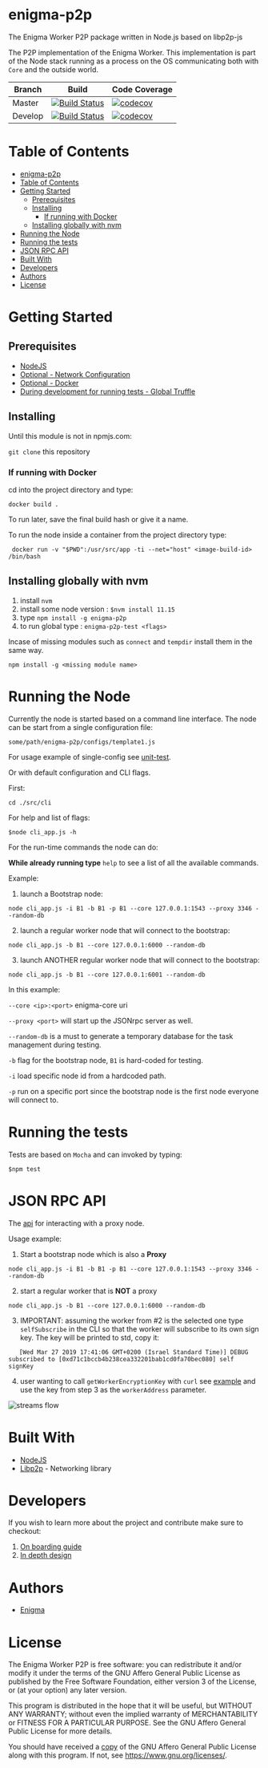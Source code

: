 # enigma-p2p

The Enigma Worker P2P package written in Node.js based on libp2p-js

The P2P implementation of the Enigma Worker. This implementation is part of the Node stack running as a process on the OS communicating both with `Core` and the outside world.


| Branch | Build | Code Coverage | 
|--------|-------|---------------|
| Master |[![Build Status](https://travis-ci.com/enigmampc/enigma-p2p.svg?token=cNBBjbVVEGszuAJUokFT&branch=master)](https://travis-ci.com/enigmampc/enigma-p2p) | [![codecov](https://codecov.io/gh/enigmampc/enigma-p2p/branch/master/graph/badge.svg?token=SSyRKy7Ckg)](https://codecov.io/gh/enigmampc/enigma-p2p) |
| Develop |[![Build Status](https://travis-ci.com/enigmampc/enigma-p2p.svg?token=cNBBjbVVEGszuAJUokFT&branch=develop)](https://travis-ci.com/enigmampc/enigma-p2p) | [![codecov](https://codecov.io/gh/enigmampc/enigma-p2p/branch/develop/graph/badge.svg?token=SSyRKy7Ckg)](https://codecov.io/gh/enigmampc/enigma-p2p) |

# Table of Contents

- [enigma-p2p](#enigma-p2p)
- [Table of Contents](#table-of-contents)
- [Getting Started](#getting-started)
  - [Prerequisites](#prerequisites)
  - [Installing](#installing)
    - [If running with Docker](#if-running-with-docker)
  - [Installing globally with nvm](#installing-globally-with-nvm)
- [Running the Node](#running-the-node)
- [Running the tests](#running-the-tests)
- [JSON RPC API](#json-rpc-api)
- [Built With](#built-with)
- [Developers](#developers)
- [Authors](#authors)
- [License](#license)

# Getting Started


## Prerequisites

- [NodeJS](https://nodejs.org/en/)
- [Optional - Network Configuration]()
- [Optional - Docker](https://www.docker.com/)
- [During development for running tests - Global Truffle](https://truffleframework.com/)

## Installing

Until this module is not in npmjs.com: 

`git clone` this repository 

### If running with Docker

cd into the project directory and type:

`docker build .` 

To run later, save the final build hash or give it a name.

To run the node inside a container from the project directory type:

```
 docker run -v "$PWD":/usr/src/app -ti --net="host" <image-build-id> /bin/bash
```

## Installing globally with nvm 

1. install `nvm` 
2. install some node version : `$nvm install 11.15`
3. type `npm install -g enigma-p2p`
4. to run global type : `enigma-p2p-test <flags>`

Incase of missing modules such as `connect` and `tempdir` install them in the same way.

 `npm install -g <missing module name>`

# Running the Node

Currently the node is started based on a command line interface. 
The node can be start from a single configuration file:

 `some/path/enigma-p2p/configs/template1.js` 

 For usage example of single-config see [unit-test](https://github.com/enigmampc/enigma-p2p/blob/7825e490e789d4e52b441f390997f9b262b9cfbc/test/singleConfig/single_config_test.js#L39).

 Or with default configuration and CLI flags.

First:

`cd ./src/cli`

For help and list of flags:

`$node cli_app.js -h`

For the run-time commands the node can do:

**While already running type**  `help` to see a list of all the available commands. 

Example: 

1. launch a Bootstrap node: 

```
node cli_app.js -i B1 -b B1 -p B1 --core 127.0.0.1:1543 --proxy 3346 --random-db 
```

2. launch a regular worker node that will connect to the bootstrap: 

```
node cli_app.js -b B1 --core 127.0.0.1:6000 --random-db
```

3. launch ANOTHER regular worker node that will connect to the bootstrap:

```
node cli_app.js -b B1 --core 127.0.0.1:6001 --random-db
```

In this example: 

`--core <ip>:<port>` enigma-core uri

`--proxy <port>` will start up the JSONrpc server as well.

`--random-db` is a must to generate a temporary database for the task management during testing.

`-b` flag for the bootstrap node, `B1` is hard-coded for testing.

`-i` load specific node id from a hardcoded path.

`-p` run on a specific port since the bootstrap node is the first node everyone will connect to.


# Running the tests

Tests are based on `Mocha` and can invoked by typing:

`$npm test` 

# JSON RPC API

The [api](https://github.com/enigmampc/enigma-p2p/blob/develop/src/client_api/README.md) for interacting with a proxy node.

Usage example: 

1. Start a bootstrap node which is also a **Proxy**

```
node cli_app.js -i B1 -b B1 -p B1 --core 127.0.0.1:1543 --proxy 3346 --random-db 
```
2. start a regular worker that is **NOT** a proxy 

```
node cli_app.js -b B1 --core 127.0.0.1:6000 --random-db
```

3. IMPORTANT: assuming the worker from #2 is the selected one type `selfSubscribe` in the CLI so that the worker will subscribe to its own sign key. The key will be printed to std, copy it: 
   
```
   [Wed Mar 27 2019 17:41:06 GMT+0200 (Israel Standard Time)] DEBUG subscribed to [0xd71c1bccb4b238cea332201bab1cd0fa70bec080] self signKey
```

4. user wanting to call `getWorkerEncryptionKey` with `curl` see [example](https://github.com/enigmampc/enigma-p2p/blob/develop/src/client_api/README.md#getworkerencryptionkey) and use the key from step 3 as the `workerAddress` parameter.


<img src="docs/jsonrpc.png"
     alt="streams flow " />

# Built With

* [NodeJS](https://nodejs.org/en/)
* [Libp2p](https://libp2p.io/) - Networking library

# Developers

If you wish to learn more about the project and contribute make sure to checkout: 

1. [On boarding guide](docs/ON_BOARDING.md)
2. [In depth design](docs/ARCHITECTURE.md)

# Authors

* [Enigma](https://enigma.co/)

# License

The Enigma Worker P2P is free software: you can redistribute it and/or modify it under the terms of the GNU Affero General Public License as published by
the Free Software Foundation, either version 3 of the License, or (at your option) any later version.

This program is distributed in the hope that it will be useful, but WITHOUT ANY WARRANTY; without even the implied warranty of MERCHANTABILITY or FITNESS FOR A PARTICULAR PURPOSE.  See the GNU Affero General Public License for more details.

You should have received a [copy](LICENSE) of the GNU Affero General Public License along with this program.  If not, see <https://www.gnu.org/licenses/>.
